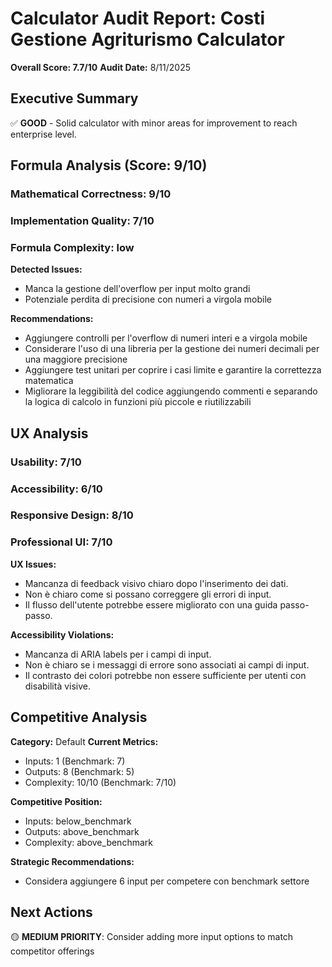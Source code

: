 # Calculator Audit Report: Costi Gestione Agriturismo Calculator

**Overall Score: 7.7/10**
**Audit Date:** 8/11/2025

## Executive Summary

✅ **GOOD** - Solid calculator with minor areas for improvement to reach enterprise level.

## Formula Analysis (Score: 9/10)

### Mathematical Correctness: 9/10
### Implementation Quality: 7/10
### Formula Complexity: low

**Detected Issues:**
- Manca la gestione dell'overflow per input molto grandi
- Potenziale perdita di precisione con numeri a virgola mobile

**Recommendations:**
- Aggiungere controlli per l'overflow di numeri interi e a virgola mobile
- Considerare l'uso di una libreria per la gestione dei numeri decimali per una maggiore precisione
- Aggiungere test unitari per coprire i casi limite e garantire la correttezza matematica
- Migliorare la leggibilità del codice aggiungendo commenti e separando la logica di calcolo in funzioni più piccole e riutilizzabili

## UX Analysis

### Usability: 7/10
### Accessibility: 6/10  
### Responsive Design: 8/10
### Professional UI: 7/10

**UX Issues:**
- Mancanza di feedback visivo chiaro dopo l'inserimento dei dati.
- Non è chiaro come si possano correggere gli errori di input.
- Il flusso dell'utente potrebbe essere migliorato con una guida passo-passo.

**Accessibility Violations:**
- Mancanza di ARIA labels per i campi di input.
- Non è chiaro se i messaggi di errore sono associati ai campi di input.
- Il contrasto dei colori potrebbe non essere sufficiente per utenti con disabilità visive.

## Competitive Analysis

**Category:** Default
**Current Metrics:**
- Inputs: 1 (Benchmark: 7)
- Outputs: 8 (Benchmark: 5)
- Complexity: 10/10 (Benchmark: 7/10)

**Competitive Position:**
- Inputs: below_benchmark
- Outputs: above_benchmark  
- Complexity: above_benchmark

**Strategic Recommendations:**
- Considera aggiungere 6 input per competere con benchmark settore

## Next Actions

🟡 **MEDIUM PRIORITY**: Consider adding more input options to match competitor offerings
